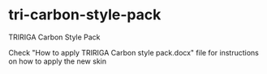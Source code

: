 # tri-carbon-style-pack
 TRIRIGA Carbon Style Pack 

Check "How to apply TRIRIGA Carbon style pack.docx" file for instructions on how to apply the new skin